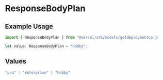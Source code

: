 # ResponseBodyPlan

## Example Usage

```typescript
import { ResponseBodyPlan } from "@vercel/sdk/models/getdeploymentop.js";

let value: ResponseBodyPlan = "hobby";
```

## Values

```typescript
"pro" | "enterprise" | "hobby"
```